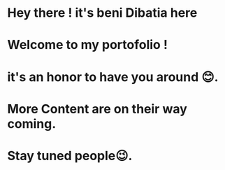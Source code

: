 #  Hey there ! it's beni Dibatia here 
#  Welcome to my portofolio ! 
#  it's an honor to have you around :blush:. 
#  More Content are on their way coming.
#  Stay tuned people:wink:.
